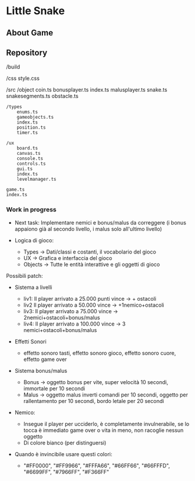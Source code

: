 # Little Snake

## About Game

## Repository

/build

/css
    style.css

/src
    /object
        coin.ts
        bonusplayer.ts
        index.ts
        malusplayer.ts
        snake.ts
        snakesegments.ts
        obstacle.ts

    /types
        enums.ts
        gameobjects.ts
        index.ts
        position.ts
        timer.ts

    /ux
        board.ts
        canvas.ts
        console.ts
        controls.ts
        gui.ts
        index.ts
        levelmanager.ts

    game.ts
    index.ts
    



### Work in progress

- Next task: Implementare nemici e bonus/malus da correggere (i bonus appaiono già al secondo livello, i malus solo all'ultimo livello)

- Logica di gioco:

    - Types -> Dati/classi e costanti, il vocabolario del gioco
    - UX -> Grafica e interfaccia del gioco
    - Objects -> Tutte le entità interattive e gli oggetti di gioco

Possibili patch:
<br>

- Sistema a livelli
    - liv1: Il player arrivato a 25.000 punti vince -> + ostacoli
    - liv2 Il player arrivato a 50.000 vince -> +1nemico+ostacoli
    - liv3: Il player arrivato a 75.000 vince -> 2nemici+ostacoli+bonus/malus
    - liv4: Il player arrivato a 100.000 vince -> 3 nemici+ostacoli+bonus/malus

- Effetti Sonori
  - effetto sonoro tasti, effetto sonoro gioco, effetto sonoro cuore, effetto game over

- Sistema bonus/malus
   - Bonus -> oggetto bonus per vite, super velocità 10 secondi, immortale per 10 secondi
   - Malus -> oggetto malus inverti comandi per 10 secondi, oggetto per rallentamento per 10 secondi, bordo letale per 20 secondi

- Nemico:
   - Insegue il player per ucciderlo, è completamente invulnerabile, se lo tocca è immediato game over o vita in meno, non racoglie nessun oggetto
   - Di colore bianco (per distinguersi)


- Quando è invincibile usare questi colori:
   - "#FF0000", "#FF9966", "#FFFA66", "#66FF66", "#66FFFD", "#6699FF", "#7966FF", "#F366FF"